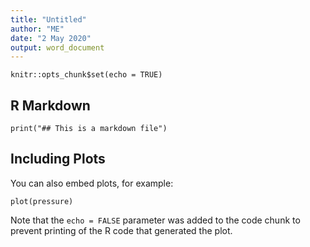 ```yaml
---
title: "Untitled"
author: "ME"
date: "2 May 2020"
output: word_document
---
```


```{r setup, include=FALSE}
knitr::opts_chunk$set(echo = TRUE)
```

## R Markdown


```{r cars}
print("## This is a markdown file")
```

## Including Plots

You can also embed plots, for example:

```{r pressure, echo=FALSE}
plot(pressure)
```

Note that the `echo = FALSE` parameter was added to the code chunk to prevent printing of the R code that generated the plot.
